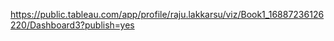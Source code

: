 https://public.tableau.com/app/profile/raju.lakkarsu/viz/Book1_16887236126220/Dashboard3?publish=yes
